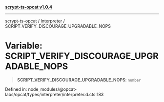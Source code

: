 [**scrypt-ts-opcat v1.0.4**](../../../README.md)

***

[scrypt-ts-opcat](../../../README.md) / [Interpreter](../README.md) / SCRIPT\_VERIFY\_DISCOURAGE\_UPGRADABLE\_NOPS

# Variable: SCRIPT\_VERIFY\_DISCOURAGE\_UPGRADABLE\_NOPS

> **SCRIPT\_VERIFY\_DISCOURAGE\_UPGRADABLE\_NOPS**: `number`

Defined in: node\_modules/@opcat-labs/opcat/types/interpreter/interpreter.d.cts:183
